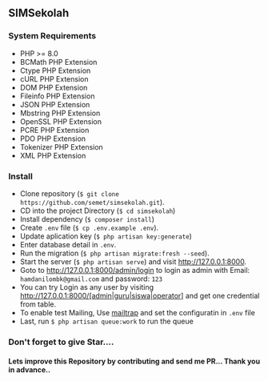 ## SIMSekolah

### System Requirements

-   PHP >= 8.0
-   BCMath PHP Extension
-   Ctype PHP Extension
-   cURL PHP Extension
-   DOM PHP Extension
-   Fileinfo PHP Extension
-   JSON PHP Extension
-   Mbstring PHP Extension
-   OpenSSL PHP Extension
-   PCRE PHP Extension
-   PDO PHP Extension
-   Tokenizer PHP Extension
-   XML PHP Extension

### Install

-   Clone repository (`$ git clone https://github.com/semet/simsekolah.git`).
-   CD into the project Directory (`$ cd simsekolah`)
-   Install dependency (`$ composer install`)
-   Create `.env` file (`$ cp .env.example .env`).
-   Update aplication key (`$ php artisan key:generate`)
-   Enter database detail in `.env`.
-   Run the migration (`$ php artisan migrate:fresh --seed`).
-   Start the server (`$ php artisan serve`) and visit http://127.0.0.1:8000.
-   Goto to http://127.0.0.1:8000/admin/login to login as admin with Email: `hamdanilombk@gmail.com` and password: `123`
-   You can try Login as any user by visiting http://127.0.0.1:8000/[admin|guru|siswa|operator] and get one credential from table.
-   To enable test Mailing, Use [mailtrap](https://mailtrap.io) and set the configuratin in `.env` file
-   Last, run `$ php artisan queue:work` to run the queue

### **Don't forget to give Star....**

#### Lets improve this Repository by contributing and send me PR... Thank you in advance..

